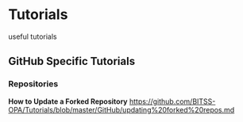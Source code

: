 # Tutorials
useful tutorials 


## GitHub Specific Tutorials

### Repositories
__How to Update a Forked Repository__
https://github.com/BITSS-OPA/Tutorials/blob/master/GitHub/updating%20forked%20repos.md
